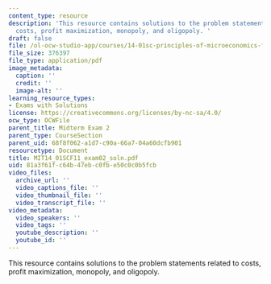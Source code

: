 ```yaml
---
content_type: resource
description: 'This resource contains solutions to the problem statements related to
  costs, profit maximization, monopoly, and oligopoly. '
draft: false
file: /ol-ocw-studio-app/courses/14-01sc-principles-of-microeconomics-fall-2011/81a3f61fc64b47ebc0fbe50c0c0b5fcb_MIT14_01SCF11_exam02_soln.pdf
file_size: 376397
file_type: application/pdf
image_metadata:
  caption: ''
  credit: ''
  image-alt: ''
learning_resource_types:
- Exams with Solutions
license: https://creativecommons.org/licenses/by-nc-sa/4.0/
ocw_type: OCWFile
parent_title: Midterm Exam 2
parent_type: CourseSection
parent_uid: 68f8f062-a1d7-c90a-66a7-04a60dcfb901
resourcetype: Document
title: MIT14_01SCF11_exam02_soln.pdf
uid: 81a3f61f-c64b-47eb-c0fb-e50c0c0b5fcb
video_files:
  archive_url: ''
  video_captions_file: ''
  video_thumbnail_file: ''
  video_transcript_file: ''
video_metadata:
  video_speakers: ''
  video_tags: ''
  youtube_description: ''
  youtube_id: ''
---
```

This resource contains solutions to the problem statements related to costs, profit maximization, monopoly, and oligopoly.